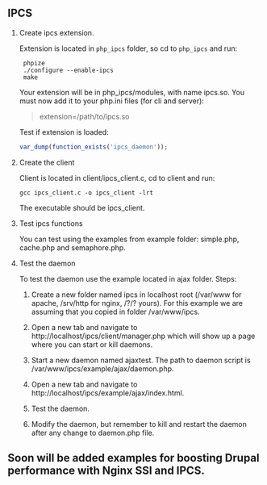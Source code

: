 IPCS
-----

1. Create ipcs extension.

    Extension is located in `php_ipcs` folder, so cd to `php_ipcs` and run:

		phpize
		./configure --enable-ipcs
		make

	Your extension will be in php_ipcs/modules, with name ipcs.so. You must now add it to your php.ini files (for cli and server):
	>extension=/path/to/ipcs.so
    
	Test if extension is loaded:
    
    ```php
	var_dump(function_exists('ipcs_daemon'));
    ```

2. Create the client

	Client is located in client/ipcs_client.c, cd to client and run:
	
    `gcc ipcs_client.c -o ipcs_client -lrt`
    
	The executable should be ipcs_client.

3. Test ipcs functions

	You can test using the examples from example folder: simple.php, cache.php and semaphore.php.

4. Test the daemon

	To test the daemon use the example located in ajax folder. Steps:
	1. Create a new folder named ipcs in localhost root (/var/www for apache, /srv/http for nginx, /?/? yours). For this example we are assuming that you copied in folder /var/www/ipcs.

	2. Open a new tab and navigate to http://localhost/ipcs/client/manager.php which will show up a page where you can start or kill daemons.

	3. Start a new daemon named ajaxtest. The path to daemon script is /var/www/ipcs/example/ajax/daemon.php.

	4. Open a new tab and navigate to http://localhost/ipcs/example/ajax/index.html.

	5. Test the daemon.

	6. Modify the daemon, but remember to kill and restart the daemon after any change to daemon.php file.

Soon will be added examples for boosting Drupal performance with Nginx SSI and IPCS.
--
